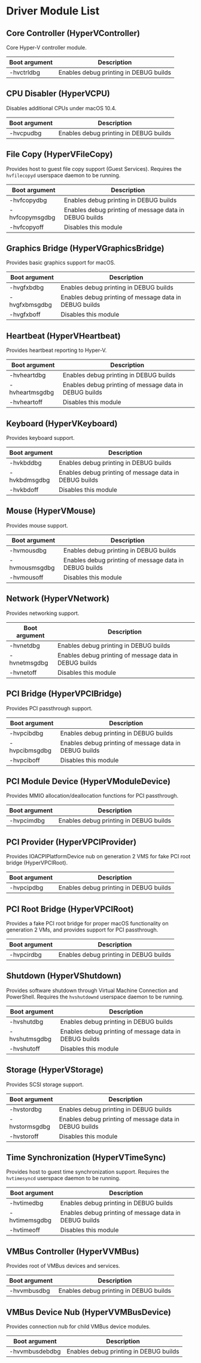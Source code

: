 # Driver Module List

## Core Controller (HyperVController)
Core Hyper-V controller module.

| Boot argument  | Description |
|----------------|-------------|
| -hvctrldbg     | Enables debug printing in DEBUG builds

## CPU Disabler (HyperVCPU)
Disables additional CPUs under macOS 10.4.

| Boot argument  | Description |
|----------------|-------------|
| -hvcpudbg      | Enables debug printing in DEBUG builds

## File Copy (HyperVFileCopy)
Provides host to guest file copy support (Guest Services). Requires the `hvfilecopyd` userspace daemon to be running.

| Boot argument  | Description |
|----------------|-------------|
| -hvfcopydbg    | Enables debug printing in DEBUG builds
| -hvfcopymsgdbg | Enables debug printing of message data in DEBUG builds
| -hvfcopyoff    | Disables this module

## Graphics Bridge (HyperVGraphicsBridge)
Provides basic graphics support for macOS.

| Boot argument  | Description |
|----------------|-------------|
| -hvgfxbdbg     | Enables debug printing in DEBUG builds
| -hvgfxbmsgdbg  | Enables debug printing of message data in DEBUG builds
| -hvgfxboff     | Disables this module

## Heartbeat (HyperVHeartbeat)
Provides heartbeat reporting to Hyper-V.

| Boot argument  | Description |
|----------------|-------------|
| -hvheartdbg    | Enables debug printing in DEBUG builds
| -hvheartmsgdbg | Enables debug printing of message data in DEBUG builds
| -hvheartoff    | Disables this module

## Keyboard (HyperVKeyboard)
Provides keyboard support.

| Boot argument  | Description |
|----------------|-------------|
| -hvkbddbg      | Enables debug printing in DEBUG builds
| -hvkbdmsgdbg   | Enables debug printing of message data in DEBUG builds
| -hvkbdoff      | Disables this module

## Mouse (HyperVMouse)
Provides mouse support.

| Boot argument  | Description |
|----------------|-------------|
| -hvmousdbg     | Enables debug printing in DEBUG builds
| -hvmousmsgdbg  | Enables debug printing of message data in DEBUG builds
| -hvmousoff     | Disables this module

## Network (HyperVNetwork)
Provides networking support.

| Boot argument  | Description |
|----------------|-------------|
| -hvnetdbg      | Enables debug printing in DEBUG builds
| -hvnetmsgdbg   | Enables debug printing of message data in DEBUG builds
| -hvnetoff      | Disables this module

## PCI Bridge (HyperVPCIBridge)
Provides PCI passthrough support.

| Boot argument  | Description |
|----------------|-------------|
| -hvpcibdbg     | Enables debug printing in DEBUG builds
| -hvpcibmsgdbg  | Enables debug printing of message data in DEBUG builds
| -hvpciboff     | Disables this module

## PCI Module Device (HyperVModuleDevice)
Provides MMIO allocation/deallocation functions for PCI passthrough.

| Boot argument  | Description |
|----------------|-------------|
| -hvpcimdbg     | Enables debug printing in DEBUG builds

## PCI Provider (HyperVPCIProvider)
Provides IOACPIPlatformDevice nub on generation 2 VMS for fake PCI root bridge (HyperVPCIRoot).

| Boot argument  | Description |
|----------------|-------------|
| -hvpcipdbg     | Enables debug printing in DEBUG builds

## PCI Root Bridge (HyperVPCIRoot)
Provides a fake PCI root bridge for proper macOS functionality on generation 2 VMs, and provides support for PCI passthrough.

| Boot argument  | Description |
|----------------|-------------|
| -hvpcirdbg     | Enables debug printing in DEBUG builds

## Shutdown (HyperVShutdown)
Provides software shutdown through Virtual Machine Connection and PowerShell. Requires the `hvshutdownd` userspace daemon to be running.

| Boot argument  | Description |
|----------------|-------------|
| -hvshutdbg     | Enables debug printing in DEBUG builds
| -hvshutmsgdbg  | Enables debug printing of message data in DEBUG builds
| -hvshutoff     | Disables this module

## Storage (HyperVStorage)
Provides SCSI storage support.

| Boot argument  | Description |
|----------------|-------------|
| -hvstordbg     | Enables debug printing in DEBUG builds
| -hvstormsgdbg  | Enables debug printing of message data in DEBUG builds
| -hvstoroff     | Disables this module

## Time Synchronization (HyperVTimeSync)
Provides host to guest time synchronization support. Requires the `hvtimesyncd` userspace daemon to be running.

| Boot argument  | Description |
|----------------|-------------|
| -hvtimedbg     | Enables debug printing in DEBUG builds
| -hvtimemsgdbg  | Enables debug printing of message data in DEBUG builds
| -hvtimeoff     | Disables this module

## VMBus Controller (HyperVVMBus)
Provides root of VMBus devices and services.

| Boot argument  | Description |
|----------------|-------------|
| -hvvmbusdbg    | Enables debug printing in DEBUG builds

## VMBus Device Nub (HyperVVMBusDevice)
Provides connection nub for child VMBus device modules.

| Boot argument  | Description |
|----------------|-------------|
| -hvvmbusdebdbg | Enables debug printing in DEBUG builds
